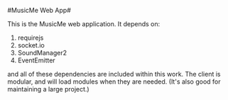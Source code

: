 #MusicMe Web App#

This is the MusicMe web application. It depends on:

1. requirejs
2. socket.io
3. SoundManager2
4. EventEmitter

and all of these dependencies are included within this work. The client is modular,
and will load modules when they are needed. (It's also good for maintaining a large project.)